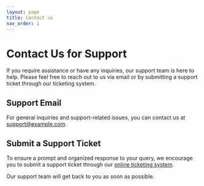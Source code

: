 ```yaml
---
layout: page
title: Contact us
nav_order: 1
---
```

# Contact Us for Support

If you require assistance or have any inquiries, our support team is here to help. Please feel free to reach out to us via email or by submitting a support ticket through our ticketing system.

## Support Email

For general inquiries and support-related issues, you can contact us at <support@example.com>.

## Submit a Support Ticket

To ensure a prompt and organized response to your query, we encourage you to submit a support ticket through our [online ticketing system](https://example.com).

Our support team will get back to you as soon as possible.
